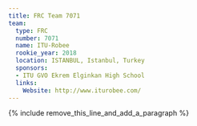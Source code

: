 ```yaml
---
title: FRC Team 7071
team:
  type: FRC
  number: 7071
  name: ITU-Robee
  rookie_year: 2018
  location: ISTANBUL, Istanbul, Turkey
  sponsors:
  - ITU GVO Ekrem Elginkan High School
  links:
    Website: http://www.iturobee.com/
---
```


{% include remove_this_line_and_add_a_paragraph %}